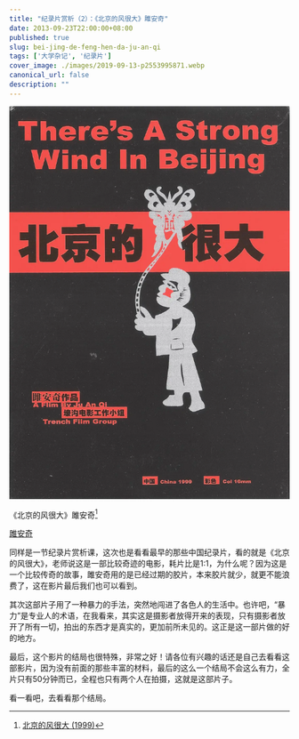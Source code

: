 ```yaml
---
title: "纪录片赏析（2）：《北京的风很大》雎安奇"
date: 2013-09-23T22:00:00+08:00
published: true
slug: bei-jing-de-feng-hen-da-ju-an-qi
tags: ['大学杂记', '纪录片']
cover_image: ./images/2019-09-13-p2553995871.webp
canonical_url: false
description: ""
---
```




![北京的风很大](./images/2019-09-13-p2553995871.webp)

《北京的风很大》雎安奇[^1]

[雎安奇](http://movie.douban.com/celebrity/1327874/)

同样是一节纪录片赏析课，这次也是看看最早的那些中国纪录片，看的就是《北京的风很大》，老师说这是一部比较奇迹的电影，耗片比是1:1，为什么呢？因为这是一个比较传奇的故事，雎安奇用的是已经过期的胶片，本来胶片就少，就更不能浪费了，这在影片最后我们也可以看到。

其次这部片子用了一种暴力的手法，突然地闯进了各色人的生活中。也许吧，“暴力”是专业人的术语，在我看来，其实这是摄影者放得开来的表现，只有摄影者放开了所有一切，拍出的东西才是真实的，更加前所未见的。这正是这一部片做的好的地方。

最后，这个影片的结局也很特殊，非常之好！请各位有兴趣的话还是自己去看看这部影片，因为没有前面的那些丰富的材料，最后的这么一个结局不会这么有力，全片只有50分钟而已，全程也只有两个人在拍摄，这就是这部片子。

看一看吧，去看看那个结局。

[^1]: [北京的风很大 (1999)](http://movie.douban.com/subject/1421366/)